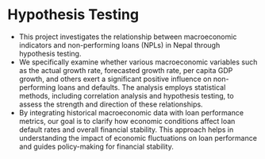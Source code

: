 # Hypothesis Testing

- This project investigates the relationship between macroeconomic indicators and non-performing loans (NPLs) in Nepal through hypothesis testing.
- We specifically examine whether various macroeconomic variables such as the actual growth rate, forecasted growth rate, per capita GDP growth, and others exert a significant positive influence on non-performing loans and defaults. The analysis employs statistical methods, including correlation analysis and hypothesis testing, to assess the strength and direction of these relationships.
- By integrating historical macroeconomic data with loan performance metrics, our goal is to clarify how economic conditions affect loan default rates and overall financial stability. This approach helps in understanding the impact of economic fluctuations on loan performance and guides policy-making for financial stability.
